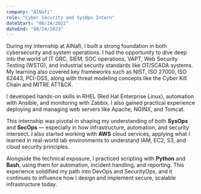 ```yaml
---
company: "AlNafi"
role: "Cyber Security and SysOps Intern"
dateStart: "08/24/2022"
dateEnd: "08/24/2023"
---
```


During my internship at AlNafi, I built a strong foundation in both cybersecurity and system operations. I had the opportunity to dive deep into the world of IT GRC, SIEM, SOC operations, VAPT, Web Security Testing (WSTG), and industrial security standards like OT/SCADA systems. My learning also covered key frameworks such as NIST, ISO 27000, ISO 62443, PCI-DSS, along with threat modeling concepts like the Cyber Kill Chain and MITRE ATT&CK.

I developed hands-on skills in RHEL (Red Hat Enterprise Linux), automation with Ansible, and monitoring with Zabbix. I also gained practical experience deploying and managing web servers like Apache, NGINX, and Tomcat.

This internship was pivotal in shaping my understanding of both **SysOps** and **SecOps** — especially in how infrastructure, automation, and security intersect. I also started working with **AWS** cloud services, applying what I learned in real-world lab environments to understand IAM, EC2, S3, and cloud security principles.

Alongside the technical exposure, I practiced scripting with **Python** and **Bash**, using them for automation, incident handling, and reporting. This experience solidified my path into DevOps and SecurityOps, and it continues to influence how I design and implement secure, scalable infrastructure today.
